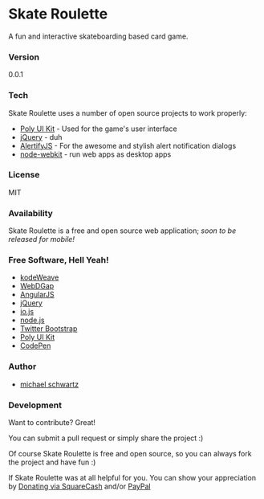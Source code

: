 # Skate Roulette
A fun and interactive skateboarding based card game.

### Version
0.0.1

### Tech

Skate Roulette uses a number of open source projects to work properly:

* [Poly UI Kit](https://github.com/Guilh/Poly) - Used for the game's user interface
* [jQuery](http://jquery.com/) - duh
* [AlertifyJS](http://alertifyjs.com/) - For the awesome and stylish alert notification dialogs
* [node-webkit](http://nwjs.io/) - run web apps as desktop apps

### License
MIT

### Availability

Skate Roulette is a free and open source web application; *soon to be released for mobile!*

### Free Software, Hell Yeah!

- [kodeWeave](http://michaelsboost.github.io/kodeWeave/)
- [WebDGap](http://michaelsboost.github.io/WebDGap/)
- [AngularJS](http://angularjs.org/)
- [jQuery](http://jquery.com/)
- [io.js](https://iojs.org/en/index.html)
- [node.js](http://nodejs.org/)
- [Twitter Bootstrap](http://twitter.github.com/bootstrap/)
- [Poly UI Kit](https://github.com/Guilh/Poly)
- [CodePen](http://codepen.io/michaelsboost)

### Author

- [michael schwartz](http://michaelsboost.github.io/)

### Development

Want to contribute? Great!  

You can submit a pull request or simply share the project :)

Of course Skate Roulette is free and open source, so you can always fork the project and have fun :)

If Skate Roulette was at all helpful for you. You can show your appreciation by [Donating via SquareCash](https://cash.me/$michaelsboost) and/or [PayPal](https://www.paypal.me/mikethedj4)

